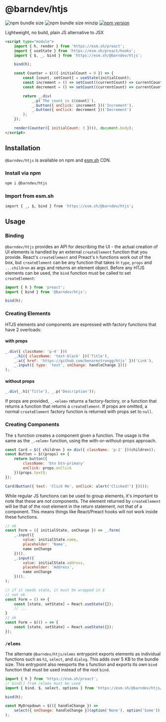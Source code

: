 # @barndev/htjs

![npm bundle size](https://img.shields.io/bundlephobia/min/@barndev/htjs)
![npm bundle size minzip](https://img.shields.io/bundlephobia/minzip/@barndev/htjs)
[![npm version](https://badge.fury.io/js/@barndev%2Fhtjs.svg)](https://www.npmjs.com/package/@barndev/htjs)

Lightweight, no build, plain JS alternative to JSX

```html
<script type="module">
    import { h, render } from 'https://esm.sh/preact';
    import { useState } from 'https://esm.sh/preact/hooks';
    import { $, _, bind } from 'https://esm.sh/@barndev/htjs';

    bind(h);

    const Counter = $(({ initialCount = 0 }) => {
        const [count, setCount] = useState(initialCount);
        const increment = () => setCount((currentCount) => currentCount + 1);
        const decrement = () => setCount((currentCount) => currentCount - 1);

        return _.div(
            _.p(`The count is ${count}`),
            _.button({ onClick: increment })('Increment'),
            _.button({ onClick: decrement })('Decrement')
        );
    });

    render(Counter({ initialCount: 3 })(), document.body);
</script>
```

## Installation

`@barndev/htjs` is available on npm and [esm.sh](https://esm.sh/) CDN.

### Install via npm

```sh
npm i @barndev/htjs
```

### Import from esm.sh

```sh
import { _, $, bind } from 'https://esm.sh/@barndev/htjs';
```

## Usage

### Binding

`@barndev/htjs` provides an API for describing the UI - the actual creation of UI elements is handled by an external `createElement` function that you provide. React's `createElement` and Preact's `h` functions work out of the box, but `createElement` can be any function that takes in `type`, `props` and `...children` as args and returns an element object. Before any HTJS elements can be used, the `bind` function must be called to set `createElement`:

```js
import { h } from 'preact';
import { bind } from '@barndev/htjs';

bind(h);
```

### Creating Elements

HTJS elements and components are expressed with factory functions that have 2 overloads:

#### with props

```js
_.div({ className: 'p-4' })(
    _.h1({ className: 'text-black' })('Title'),
    _.a({ href: 'https://github.com/benarmstrongg/htjs' })('Link'),
    _.input({ type: 'text', onChange: handleChange })()
);
```

#### without props

```js
_.div(_.h1('Title'), _.p('Description'));
```

If props are provided, `_.<elem>` returns a factory-factory, or a function that returns a function that returns a `createElement`. If props are omitted, a normal `createElement` factory function is returned with props set to `null`.

### Creating Components

The `$` function creates a component given a function. The usage is the same as the `_.<elem>` function, using the with-or-without-props approach.

```js
const Card = $({ children } => div({ className: 'p-2' })(children));
const Button = $((props) => {
    return button({
        className: 'btn btn-primary'
        onClick: props.onClick
    })(props.text);
});

Card(Button({ text: 'Click Me', onClick: alert('Clicked!') })());
```

While regular JS functions can be used to group elements, it's important to note that these are _not_ components. The element returned by `createElement` will be that of the root element in the return statement, not that of a component. This means things like React/Preact hooks will not work inside these functions.

```js
// ok
const Form = ({ initialState, onChange }) => _.form(
    _.input({
        value: initialState.name,
        placeholder: 'Name',
        name onChange
    })(),
    _.input({
        value: initialState.address,
        placeholder: 'Address',
        name onChange
    })(),
);

// if it needs state, it must be wrapped in $
// not ok
const Form = () => {
    const [state, setState] = React.useState({});
    // ...
}
// ok
const Form = $(() = => {
    const [state, setState] = React.useState({});
});
```

### `/elems`

The alternate `@barndev/htjs/elems` entrypoint exports elements as individual functions such as `h1`, `select`, and `dialog`. This adds over 5 KB to the bundle size. This entrypoint also reexports the `$` function and exports its own `bind` function that must be used instead of the root `bind`.

```js
import { h } from 'https://esm.sh/preact';
// bind() from /elems must be used
import { bind, $, select, options } from 'https://esm.sh/@barndev/htjs/elems';

bind(h);

const MyDropdown = $(({ handleChange }) =>
    select({ onChange: handleChange })(option('None'), option('Some'));
);
```
